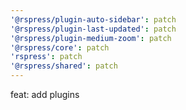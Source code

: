 ```yaml
---
'@rspress/plugin-auto-sidebar': patch
'@rspress/plugin-last-updated': patch
'@rspress/plugin-medium-zoom': patch
'@rspress/core': patch
'rspress': patch
'@rspress/shared': patch
---
```


feat: add plugins
